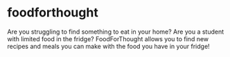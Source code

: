 # foodforthought

Are you struggling to find something to eat in your home? Are you a student with limited food in the fridge? FoodForThought allows you to find new recipes and meals you can make with the food you have in your fridge!
